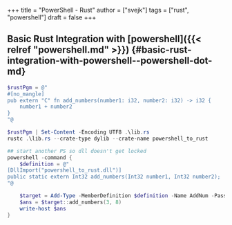 +++
title = "PowerShell - Rust"
author = ["svejk"]
tags = ["rust", "powershell"]
draft = false
+++

## Basic Rust Integration with [powershell]({{< relref "powershell.md" >}}) {#basic-rust-integration-with-powershell--powershell-dot-md}

```powershell
$rustPgm = @"
#[no_mangle]
pub extern "C" fn add_numbers(number1: i32, number2: i32) -> i32 {
    number1 + number2
}
"@

$rustPgm | Set-Content -Encoding UTF8 .\lib.rs
rustc .\lib.rs --crate-type dylib --crate-name powershell_to_rust

## start another PS so dll doesn't get locked
powershell -command {
    $definition = @"
[DllImport("powershell_to_rust.dll")]
public static extern Int32 add_numbers(Int32 number1, Int32 number2);
"@

    $target = Add-Type -MemberDefinition $definition -Name AddNum -PassThru
    $ans = $target::add_numbers(3, 8)
    write-host $ans
}
```
